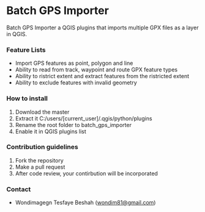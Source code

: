 # Batch GPS Importer #

Batch GPS Importer a QGIS plugins that imports multiple GPX files as a layer in QGIS.

### Feature Lists ###

* Import GPS features as point, polygon and line
* Ability to read from track, waypoint and route GPX feature types 
* Ability to ristrict extent and extract features from the ristricted extent
* Ability to exclude features with invalid geometry 

### How to install ###

1. Download the master
2. Extract it C:/users/[current_user]/.qgis/python/plugins
3. Rename the root folder to batch_gps_importer
4. Enable it in QGIS plugins list

### Contribution guidelines ###

1. Fork the repository
2. Make a pull request
3. After code review, your contirbution will be incorporated

### Contact ###

* Wondimagegn Tesfaye Beshah (wondim81@gmail.com)
